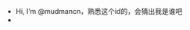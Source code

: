 - Hi, I’m @mudmancn，熟悉这个id的，会猜出我是谁吧
-  

<!---
mudmancn/mudmancn is a ✨ special ✨ repository because its `README.md` (this file) appears on your GitHub profile.
You can click the Preview link to take a look at your changes.
--->
